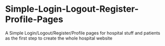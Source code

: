 # Simple-Login-Logout-Register-Profile-Pages
A Simple Login/Logout/Register/Profile pages for hospital stuff and patients as the first step to create the whole  hospital website
